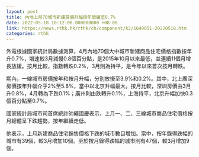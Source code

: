 ```yaml
---
layout: post
title: 內地上月70城市新建房價升幅按年放緩至0.7%
date: 2022-05-18 10:12:00.000000000 +08:00
link: https://news.rthk.hk/rthk/ch/component/k2/1649051-20220518.htm
categories: rthk
---
```


外電根據國家統計局數據測算，4月內地70個大中城市新建商品住宅價格指數按年升0.7%，增速較3月減慢0.8個百分點，是2015年10月以來最低，並連續11個月增長放緩。按月比較，指數轉跌0.2%，3月則為持平，是今年以來首次按月轉跌。

期內，一線城市房價按年和按月升幅，分別放慢至3.9%和0.2%。其中，北上廣深房價按年升幅介乎2%至5.8%，當中以北京升幅最大。按月比較，深圳房價由3月升0.8%，4月轉為下跌0.1%；廣州則由跌轉升0.1%，上海持平，北京升幅加快0.3個百分點至0.7%。
 
國家統計局城市司首席統計師繩國慶表示，上月一、二、三線城市商品住宅價格按月總體呈下跌趨勢，按年繼續走低。

他表示，上月新建商品住宅銷售價格下跌的城市數目增加。當中，按年錄得跌幅的城市有39個，較3月增加10個。至於按月錄得跌幅的城市則有47個，較3月增加9個。
